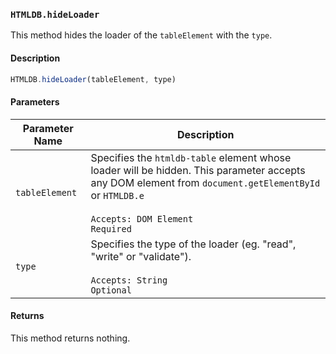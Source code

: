 ### `HTMLDB.hideLoader`

This method hides the loader of the `tableElement` with the `type`.

#### Description

```javascript
HTMLDB.hideLoader(tableElement, type)
```

#### Parameters

| Parameter Name             | Description                               |
| -------------------------- | ----------------------------------------- |
| `tableElement` | Specifies the `htmldb-table` element whose loader will be hidden. This parameter accepts any DOM element from `document.getElementById` or `HTMLDB.e`<br><br>`Accepts: DOM Element`<br>`Required` |
| `type` | Specifies the type of the loader (eg. "read", "write" or "validate").<br><br>`Accepts: String`<br>`Optional` |

#### Returns

This method returns nothing.